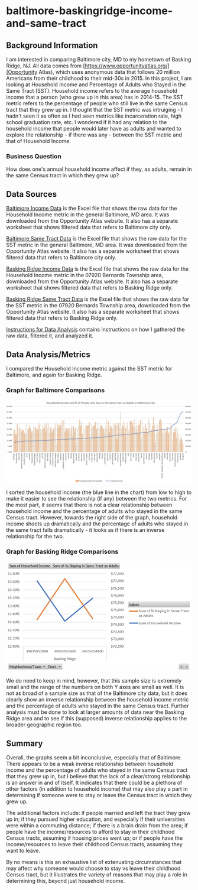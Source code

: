 # baltimore-baskingridge-income-and-same-tract 
## Background Information
I am interested in comparing Baltimore city, MD to my hometown of Basking Ridge, NJ. All data comes from [https://www.opportunityatlas.org/](Opportunity Atlas), which uses anonymous data that follows 20 million Americans from their childhood to their mid-30s in 2015. In this project, I am looking at Household Income and Percentage of Adults who Stayed in the Same Tract (SST). Household income refers to the average household income that a person (who grew up in this area) has in 2014-15. The SST metric refers to the percentage of people who still live in the same Census tract that they grew up in. 
I thought that the SST metric was intruiging - I hadn't seen it as often as I had seen metrics like incarceration rate, high school graduation rate, etc. I wondered if it had any relation to the household income that people would later have as adults and wanted to explore the relationship - if there was any - between the SST metric and that of Household Income. 

### Business Question 
How does one's annual household income affect if they, as adults, remain in the same Census tract in which they grew up? 

## Data Sources
[Baltimore Income Data](https://github.com/viv-sun/baltimore-baskingridge-income-and-same-tract/blob/master/Baltimore_Income%20Data.xlsx) is the Excel file that shows the raw data for the Household Income metric in the general Baltimore, MD area. It was downloaded from the Opportunity Atlas website. It also has a separate worksheet that shows filtered data that refers to Baltimore city only. 

[Baltimore Same Tract Data](https://github.com/viv-sun/baltimore-baskingridge-income-and-same-tract/blob/master/Baltimore_Same%20Tract%20Data.xlsx) is the Excel file that shows the raw data for the SST metric in the general Baltimore, MD area. It was downloaded from the Opportunity Atlas website. It also has a separate worksheet that shows filtered data that refers to Baltimore city only. 

[Basking Ridge Income Data](https://github.com/viv-sun/baltimore-baskingridge-income-and-same-tract/blob/master/Basking%20Ridge_Income%20Data.xlsx) is the Excel file that shows the raw data for the Household Income metric in the 07920 Bernards Township area, downloaded from the Opportunity Atlas website. It also has a separate worksheet that shows filtered data that refers to Basking Ridge only. 

[Basking Ridge Same Tract Data](https://github.com/viv-sun/baltimore-baskingridge-income-and-same-tract/blob/master/Basking%20Ridge_Same%20Tract%20Data.xlsx) is the Excel file that shows the raw data for the SST metric in the 07920 Bernards Township area, downloaded from the Opportunity Atlas website. It also has a separate worksheet that shows filtered data that refers to Basking Ridge only. 

[Instructions for Data Analysis](https://github.com/viv-sun/baltimore-baskingridge-income-and-same-tract/blob/master/Instructions%20for%20Data%20Analysis.docx) contains instructions on how I gathered the raw data, filtered it, and analyzed it.

## Data Analysis/Metrics 
I compared the Household Income metric against the SST metric for Baltimore, and again for Basking Ridge. 

### Graph for Baltimore Comparisons 
![alt text](https://github.com/viv-sun/baltimore-baskingridge-income-and-same-tract/blob/master/Baltimore_Same%20Tract%20vs%20Income%20Graph.jpg) 

I sorted the household income (the blue line in the chart) from low to high to make it easier to see the relationship (if any) between the two metrics. For the most part, it seems that there is not a clear relationship between household income and the percentage of adults who stayed in the same Census tract. However, towards the right side of the graph, household income shoots up dramatically and the percentage of adults who stayed in the same tract falls dramatically - it looks as if there is an inverse relationship for the two. 

### Graph for Basking Ridge Comparisons 
![alt text](https://github.com/viv-sun/baltimore-baskingridge-income-and-same-tract/blob/master/Basking%20Ridge_Same%20Tract%20vs%20Income%20Graph.jpg)

We do need to keep in mind, however, that this sample size is extremely small and the range of the numbers on both Y axes are small as well. It is not as broad of a sample size as that of the Baltimore city data, but it does clearly show an inverse relationship between the household income metric and the percentage of adults who stayed in the same Census tract. Further analysis must be done to look at larger amounts of data near the Basking Ridge area and to see if this (supposed) inverse relationship applies to the broader geographic region too. 

## Summary 
Overall, the graphs seem a bit inconclusive, especially that of Baltimore. There appears to be a weak inverse relationship between household income and the percentage of adults who stayed in the same Census tract that they grew up in, but I believe that the lack of a clear/strong relationship is an answer in and of itself. It indicates that there could be a plethora of other factors (in addition to household income) that may also play a part in determining if someone were to stay or leave the Census tract in which they grew up. 

The additional factors include: if people married and left the tract they grew up in; if they pursued higher education, and especially if their universities were within a commuting distance; if there is a brain drain from the area; if people have the income/resources to afford to stay in their childhood Census tracts, assuming if housing prices went up; or if people have the income/resources to leave their childhood Census tracts, assuming they want to leave. 

By no means is this an exhaustive list of extenuating circumstances that may affect why someone would choose to stay vs leave their childhood Census tract, but it illustrates the variety of reasons that may play a role in determining this, beyond just household income. 
